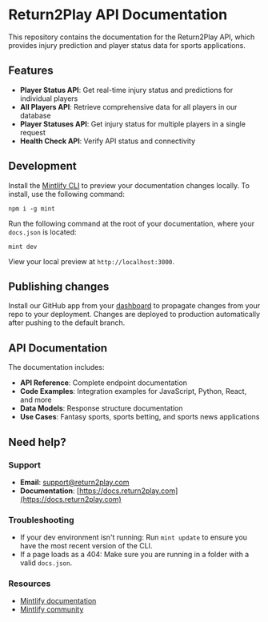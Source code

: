 # Return2Play API Documentation

This repository contains the documentation for the Return2Play API, which provides injury prediction and player status data for sports applications.

## Features

- **Player Status API**: Get real-time injury status and predictions for individual players
- **All Players API**: Retrieve comprehensive data for all players in our database
- **Player Statuses API**: Get injury status for multiple players in a single request
- **Health Check API**: Verify API status and connectivity

## Development

Install the [Mintlify CLI](https://www.npmjs.com/package/mint) to preview your documentation changes locally. To install, use the following command:

```
npm i -g mint
```

Run the following command at the root of your documentation, where your `docs.json` is located:

```
mint dev
```

View your local preview at `http://localhost:3000`.

## Publishing changes

Install our GitHub app from your [dashboard](https://dashboard.mintlify.com/settings/organization/github-app) to propagate changes from your repo to your deployment. Changes are deployed to production automatically after pushing to the default branch.

## API Documentation

The documentation includes:

- **API Reference**: Complete endpoint documentation
- **Code Examples**: Integration examples for JavaScript, Python, React, and more
- **Data Models**: Response structure documentation
- **Use Cases**: Fantasy sports, sports betting, and sports news applications

## Need help?

### Support

- **Email**: [support@return2play.com](mailto:support@return2play.com)
- **Documentation**: [https://docs.return2play.com](https://docs.return2play.com)

### Troubleshooting

- If your dev environment isn't running: Run `mint update` to ensure you have the most recent version of the CLI.
- If a page loads as a 404: Make sure you are running in a folder with a valid `docs.json`.

### Resources
- [Mintlify documentation](https://mintlify.com/docs)
- [Mintlify community](https://mintlify.com/community)
